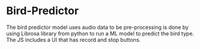 # Bird-Predictor
The bird predictor model uses audio data to be pre-processing is done by using Librosa library from python to run a ML model to predict the bird type. The JS includes a UI that has record and stop buttons. 
